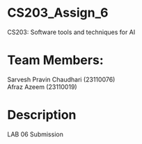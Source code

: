# CS203_Assign_6
CS203: Software tools and techniques for AI

# Team Members:
Sarvesh Pravin Chaudhari (23110076) <br>
Afraz Azeem (23110019)

# Description
LAB 06 Submission
